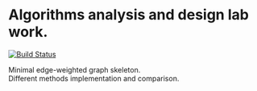 # Algorithms analysis and design lab work.

[![Build Status](https://travis-ci.org/dkurtaev/graph_skeletonizer.svg?branch=master)](https://travis-ci.org/dkurtaev/graph_skeletonizer)

Minimal edge-weighted graph skeleton.  
Different methods implementation and comparison.
